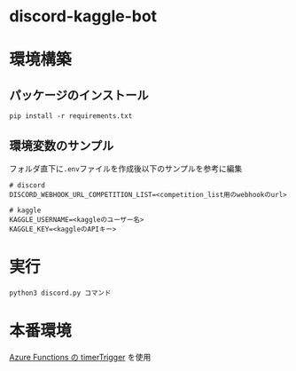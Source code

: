# discord-kaggle-bot

# 環境構築
## パッケージのインストール
``` 
pip install -r requirements.txt
```
## 環境変数のサンプル
フォルダ直下に`.env`ファイルを作成後以下のサンプルを参考に編集
```
# discord
DISCORD_WEBHOOK_URL_COMPETITION_LIST=<competition_list用のwebhookのurl>

# kaggle
KAGGLE_USERNAME=<kaggleのユーザー名>
KAGGLE_KEY=<kaggleのAPIキー>
```

# 実行
``` 
python3 discord.py コマンド
```

# 本番環境
[Azure Functions の timerTrigger](TimerTrigger/readme.md) を使用


